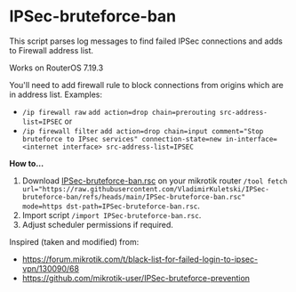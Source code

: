 # IPSec-bruteforce-ban
This script parses log messages to find failed IPSec connections and adds to Firewall address list.

Works on RouterOS 7.19.3

You'll need to add firewall rule to block connections from origins which are in address list.
Examples:
- `/ip firewall raw`
`add action=drop chain=prerouting src-address-list=IPSEC`
or
- `/ip firewall filter`
`add action=drop chain=input comment="Stop bruteforce to IPsec services" connection-state=new in-interface=<internet interface> src-address-list=IPSEC`


**How to...**
1. Download [IPSec-bruteforce-ban.rsc](https://raw.githubusercontent.com/VladimirKuletski/IPSec-bruteforce-ban/refs/heads/main/IPSec-bruteforce-ban.rsc) on your mikrotik router `/tool fetch url="https://raw.githubusercontent.com/VladimirKuletski/IPSec-bruteforce-ban/refs/heads/main/IPSec-bruteforce-ban.rsc"  mode=https dst-path=IPSec-bruteforce-ban.rsc`.
2. Import script `/import IPSec-bruteforce-ban.rsc`.
3. Adjust scheduler permissions if required.


Inspired (taken and modified) from:
- https://forum.mikrotik.com/t/black-list-for-failed-login-to-ipsec-vpn/130090/68
- https://github.com/mikrotik-user/IPSec-bruteforce-prevention
